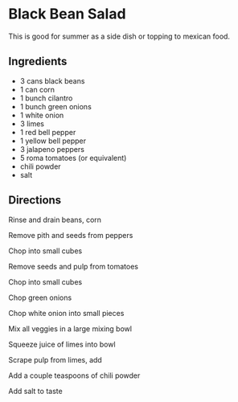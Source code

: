 # Black Bean Salad

This is good for summer as a side dish or topping to mexican food.

## Ingredients

* 3 cans black beans
* 1 can corn
* 1 bunch cilantro
* 1 bunch green onions
* 1 white onion
* 3 limes
* 1 red bell pepper
* 1 yellow bell pepper
* 3 jalapeno peppers
* 5 roma tomatoes (or equivalent)
* chili powder
* salt

## Directions

Rinse and drain beans, corn

Remove pith and seeds from peppers

Chop into small cubes

Remove seeds and pulp from tomatoes

Chop into small cubes

Chop green onions

Chop white onion into small pieces

Mix all veggies in a large mixing bowl

Squeeze juice of limes into bowl

Scrape pulp from limes, add

Add a couple teaspoons of chili powder

Add salt to taste

